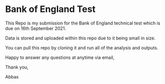# Bank of England Test

This Repo is my submission for the Bank of England technical test which is due on 16th September 2021.

Data is stored and uploaded within this repo due to it being small in size. 

You can pull this repo by cloning it and run all of the analysis and outputs. 

Happy to answer any questions at anytime via email, 

Thank you, 

Abbas 
